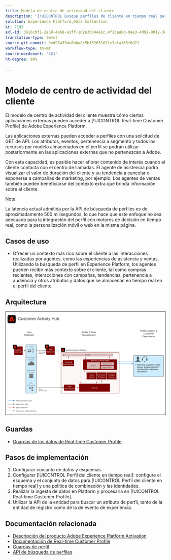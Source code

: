 ```yaml
---
title: Modelo de centro de actividad del cliente
description: '[!UICONTROL Busque perfiles de cliente en tiempo real para ofrecer contexto a los agentes de atención al cliente y ventas.]'
solution: Experience Platform,Data Collection
kt: 7195
exl-id: 3616cbf1-2e59-4e68-a1ff-1d2e3b344a1c,4f15aa5d-9ee3-4d92-8012-3e2f0c0d615f
translation-type: tm+mt
source-git-commit: 9e0954334e8b8a8c5bf52651611e7afa165f6d21
workflow-type: tm+mt
source-wordcount: '321'
ht-degree: 90%

---
```


# Modelo de centro de actividad del cliente

El modelo de centro de actividad del cliente muestra cómo ciertas aplicaciones externas pueden acceder a [!UICONTROL Real-time Customer Profile] de Adobe Experience Platform.

Las aplicaciones externas pueden acceder a perfiles con una solicitud de GET de API. Los atributos, eventos, pertenencia a segmento y todos los recursos por modelo almacenados en el perfil se podrán utilizar posteriormente en las aplicaciones externas que no pertenezcan a Adobe.

Con esta capacidad, es posible hacer aflorar contenido de interés cuando el cliente contacta con el centro de llamadas. El agente de asistencia podrá visualizar el valor de duración del cliente y su tendencia a cancelar o exponerse a campañas de marketing, por ejemplo. Los agentes de ventas también pueden beneficiarse del contexto extra que brinda información sobre el cliente.

>[!NOTE]
>
>La latencia actual admitida por la API de búsqueda de perfiles es de aproximadamente 500 milisegundos, lo que hace que este enfoque no sea adecuado para la integración del perfil con motores de decisión en tiempo real, como la personalización móvil o web en la misma página.

## Casos de uso

* Ofrecer un contexto más rico sobre el cliente a las interacciones realizadas por agentes, como las experiencias de asistencia y ventas. Utilizando la búsqueda de perfil en Experience Platform, los agentes pueden recibir más contexto sobre el cliente, tal como compras recientes, interacciones con campañas, tendencias, pertenencia a audiencia y otros atributos y datos que se almacenan en tiempo real en el perfil del cliente.

## Arquitectura

<img src="assets/customer_activity_hub.svg" alt="Arquitectura de referencia para el modelo de centro de actividad del cliente" style="border:1px solid #4a4a4a" />

## Guardas

* [Guardas de los datos de Real-time Customer Profile](https://experienceleague.adobe.com/docs/experience-platform/profile/guardrails.html?lang=es)

## Pasos de implementación

1. Configurar conjunto de datos y esquemas.
1. Configurar [!UICONTROL Perfil del cliente en tiempo real]: configure el esquema y el conjunto de datos para [!UICONTROL Perfil del cliente en tiempo real] y una política de combinación y las identidades.
1. Realizar la ingesta de datos en Platform y procesarla en [!UICONTROL Real-time Customer Profile].
1. Utilizar la API de la entidad para buscar un atributo de perfil, tanto de la entidad de registro como de la de evento de experiencia.

## Documentación relacionada

* [Descripción del producto Adobe Experience Platform Activation](https://helpx.adobe.com/es/legal/product-descriptions/adobe-experience-platform0.html)
* [Documentación de Real-time Customer Profile](https://experienceleague.adobe.com/docs/experience-platform/profile/home.html?lang=es)
* [Guardas de perfil](https://experienceleague.adobe.com/docs/experience-platform/profile/guardrails.html)
* [API de búsqueda de perfiles](https://www.adobe.io/apis/experienceplatform/home/api-reference.html)
